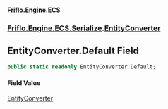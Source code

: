 #### [Friflo.Engine.ECS](index.md#'index')
### [Friflo.Engine.ECS.Serialize](Friflo.Engine.ECS.Serialize.md#'Friflo.Engine.ECS.Serialize').[EntityConverter](EntityConverter.md#'Friflo.Engine.ECS.Serialize.EntityConverter')

## EntityConverter.Default Field

```csharp
public static readonly EntityConverter Default;
```

#### Field Value
[EntityConverter](EntityConverter.md#'Friflo.Engine.ECS.Serialize.EntityConverter')